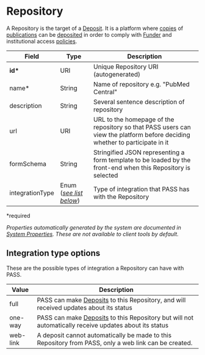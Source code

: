 # Repository

A Repository is the target of a [Deposit](Deposit.md). It is a platform where [copies](RepositoryCopy.md) of [publications](Publication.md) can be [deposited](Deposit.md) in order to comply with [Funder](Funder.md) and institutional access [policies](Policy.md).

| Field  		| Type  		| Description |
| ------------- | ------------- | ------------- |
| __id*__ | URI | Unique Repository URI (autogenerated) |
| name* | String | Name of repository e.g. "PubMed Central" |
| description | String | Several sentence description of repository |
| url | URI | URL to the homepage of the repository so that PASS users can view the platform before deciding whether to participate in it |
| formSchema | String | Stringified JSON representing a form template to be loaded by the front-end when this Repository is selected |
| integrationType | Enum ([_see list below_](#integration-type-options)) | Type of integration that PASS has with the Repository |
 
*required 

*Properties automatically generated by the system are documented in [System Properties](SystemProperties.md). These are not available to client tools by default.*

## Integration type options

These are the possible types of integration a Repository can have with PASS.

| Value  		  | Description |
| --------------- | ------------- |
| full | PASS can make [Deposits](Deposit.md) to this Repository, and will received updates about its status |
| one-way | PASS can make [Deposits](Deposit.md) to this Repository but will not automatically receive updates about its status |
| web-link | A deposit cannot automatically be made to this Repository from PASS, only a web link can be created. |